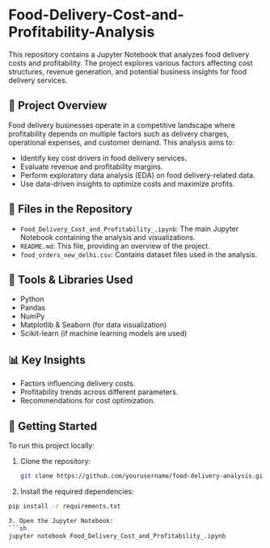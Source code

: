 # Food-Delivery-Cost-and-Profitability-Analysis
This repository contains a Jupyter Notebook that analyzes food delivery costs and profitability. The project explores various factors affecting cost structures, revenue generation, and potential business insights for food delivery services.

## 📌 Project Overview

Food delivery businesses operate in a competitive landscape where profitability depends on multiple factors such as delivery charges, operational expenses, and customer demand. This analysis aims to:

- Identify key cost drivers in food delivery services.
- Evaluate revenue and profitability margins.
- Perform exploratory data analysis (EDA) on food delivery-related data.
- Use data-driven insights to optimize costs and maximize profits.

## 📂 Files in the Repository

- `Food_Delivery_Cost_and_Profitability_.ipynb`: The main Jupyter Notebook containing the analysis and visualizations.
- `README.md`: This file, providing an overview of the project.
- `food_orders_new_delhi.csv`: Contains dataset files used in the analysis.

## 🔧 Tools & Libraries Used

- Python
- Pandas
- NumPy
- Matplotlib & Seaborn (for data visualization)
- Scikit-learn (if machine learning models are used)

## 📊 Key Insights

- Factors influencing delivery costs.
- Profitability trends across different parameters.
- Recommendations for cost optimization.

## 🚀 Getting Started

To run this project locally:

1. Clone the repository:
   ```sh
   git clone https://github.com/yourusername/food-delivery-analysis.git

2. Install the required dependencies:
  ```sh
  pip install -r requirements.txt

3. Open the Jupyter Notebook:
  ```sh
  jupyter notebook Food_Delivery_Cost_and_Profitability_.ipynb
